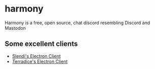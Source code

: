 # harmony
Harmony is a free, open source, chat discord resembling Discord and Mastodon


## Some excellent clients
* [Slendi's Electron Client](https://github.com/xslendix/HarmonyClient)
* [Terradice's Electron Client](https://github.com/Terradice/harmony-electron-client)

